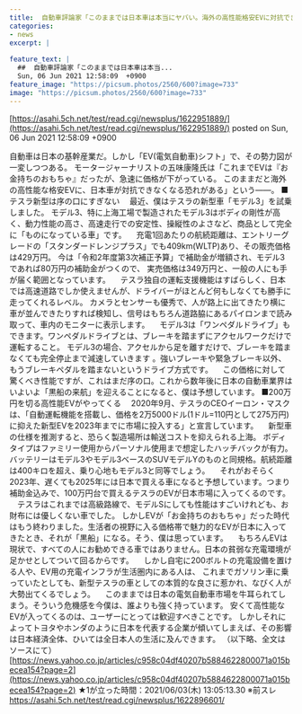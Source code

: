 ```yaml
---
title:  自動車評論家「このままでは日本車は本当にヤバい。海外の高性能格安EVに対抗できなくなる」★9  
categories:
- news
excerpt: |
  
feature_text: |
  ##  自動車評論家「このままでは日本車は本当...
  Sun, 06 Jun 2021 12:58:09  +0900
feature_image: "https://picsum.photos/2560/600?image=733"
image: "https://picsum.photos/2560/600?image=733"
---
```


[https://asahi.5ch.net/test/read.cgi/newsplus/1622951889/](https://asahi.5ch.net/test/read.cgi/newsplus/1622951889/)
posted on Sun, 06 Jun 2021 12:58:09  +0900

<!--more-->

自動車は日本の基幹産業だ。しかし「EV(電気自動車)シフト」で、その勢力図が一変しつつある。 モータージャーナリストの五味康隆氏は「これまでEVは『お金持ちのおもちゃ』だったが、急速に価格が下がっている。 このままだと海外の高性能な格安EVに、日本車が対抗できなくなる恐れがある」という——。 ■テスラ新型は序の口にすぎない 　最近、僕はテスラの新型車「モデル3」を試乗しました。 モデル3、特に上海工場で製造されたモデル3はボディの剛性が高く、動力性能の高さ、高速走行での安定性、操縦性のよさなど、商品として完全に「ものになっている車」です。 　充電1回あたりの航続距離は、エントリーグレードの「スタンダードレンジプラス」でも409km(WLTP)あり、その販売価格は429万円。 今は「令和2年度第3次補正予算」で補助金が増額され、モデル3であれば80万円の補助金がつくので、 実売価格は349万円と、一般の人にも手が届く範囲となっています。 　テスラ独自の運転支援機能はすばらしく、日本では高速道路でしか使えませんが、ドライバーがほとんど何もしなくても勝手に走ってくれるレベル。 カメラとセンサーも優秀で、人が路上に出てきたり横に車が並んできたりすれば検知し、信号はもちろん道路脇にあるパイロンまで読み取って、車内のモニターに表示します。 　モデル3は「ワンペダルドライブ」もできます。ワンペダルドライブとは、ブレーキを踏まずにアクセルワークだけで運転すること。 モデル3の場合、アクセルから足を離すだけで、ブレーキを踏まなくても完全停止まで減速していきます 。強いブレーキや緊急ブレーキ以外、もうブレーキペダルを踏まないというドライブ方式です。 　この価格に対して驚くべき性能ですが、これはまだ序の口。これから数年後に日本の自動車業界はいよいよ「黒船の来航」を迎えることになると、僕は予想しています。 ■200万円を切る高性能EVがやってくる 　2020年9月、テスラのCEOイーロン・マスクは、「自動運転機能を搭載し、価格を2万5000ドル(1ドル=110円として275万円)に抑えた新型EVを2023年までに市場に投入する」と宣言しています。 　新型車の仕様を推測すると、恐らく製造場所は輸送コストを抑えられる上海。 ボディタイプはファミリー使用からパーソナル使用まで想定したハッチバックが有力。 バッテリーはモデル3やモデル3ベースのSUVモデルYのものと同規格。航続距離は400キロを超え、乗り心地もモデル3と同等でしょう。 　それがおそらく2023年、遅くても2025年には日本で買える車になると予想しています。つまり補助金込みで、100万円台で買えるテスラのEVが日本市場に入ってくるのです。 　テスラはこれまでは高級路線で、モデルSにしても性能はすごいけれども、お財布には優しくない車でした。 しかしEVが「お金持ちのおもちゃ」だった時代はもう終わりました。生活者の視野に入る価格帯で魅力的なEVが日本に入ってきたとき、それが「黒船」になる。そう、僕は思っています。 　もちろんEVは現状で、すべての人にお勧めできる車ではありません。日本の貧弱な充電環境が足かせとしてついて回るからです。 　しかし自宅に200ボルトの充電設備を置ける人や、EV用の充電インフラが生活圏内にある人は、 これまでガソリン車に乗っていたとしても、新型テスラの車としての本質的な良さに惹かれ、なびく人が大勢出てくるでしょう。 　このままでは日本の電気自動車市場を牛耳られてしまう。そういう危機感を今僕は、誰よりも強く持っています。 安くて高性能なEVが入ってくるのは、ユーザーにとっては歓迎すべきことです。 しかしそれによってトヨタやホンダのように日本を代表する企業が傾いてしまえば、その影響は日本経済全体、ひいては全日本人の生活に及んできます。 （以下略、全文はソースにて） [https://news.yahoo.co.jp/articles/c958c04df40207b5884622800071a015becea154?page=2](https://news.yahoo.co.jp/articles/c958c04df40207b5884622800071a015becea154?page=2) ★1が立った時間：2021/06/03(木) 13:05:13.30 ※前スレ https://asahi.5ch.net/test/read.cgi/newsplus/1622896601/
